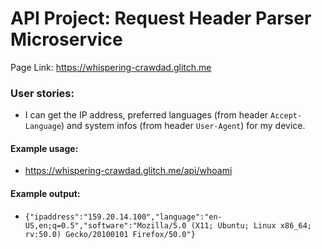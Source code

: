 # API Project: Request Header Parser Microservice
Page Link: https://whispering-crawdad.glitch.me
### User stories:
* I can get the IP address, preferred languages (from header `Accept-Language`) and system infos (from header `User-Agent`) for my device.

#### Example usage:
* https://whispering-crawdad.glitch.me/api/whoami

#### Example output:
* `{"ipaddress":"159.20.14.100","language":"en-US,en;q=0.5","software":"Mozilla/5.0 (X11; Ubuntu; Linux x86_64; rv:50.0) Gecko/20100101 Firefox/50.0"}`
